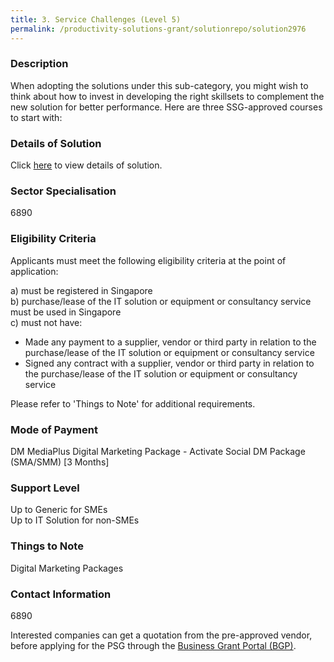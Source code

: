 ```yaml
---
title: 3. Service Challenges (Level 5)
permalink: /productivity-solutions-grant/solutionrepo/solution2976
---
```


### Description

When adopting the solutions under this sub-category, you might wish to think about how to invest in developing the right skillsets to complement the new solution for better performance. Here are three SSG-approved courses to start with:

### Details of Solution

Click <a href='MediaPlus Digital Pte Ltd' target='_blank' rel='noopener'>here</a> to view details of solution.

### Sector Specialisation

 6890 

### Eligibility Criteria

Applicants must meet the following eligibility criteria at the point of application:

a) must be registered in Singapore <br>
b) purchase/lease of the IT solution or equipment or consultancy service must be used in Singapore <br>
c) must not have:
- Made any payment to a supplier, vendor or third party in relation to the purchase/lease of the IT solution or equipment or consultancy service
- Signed any contract with a supplier, vendor or third party in relation to the purchase/lease of the IT solution or equipment or consultancy service

Please refer to 'Things to Note' for additional requirements.

### Mode of Payment
DM MediaPlus Digital Marketing Package - Activate Social DM Package (SMA/SMM) [3 Months]

### Support Level
Up to Generic for SMEs <br>
Up to IT Solution for non-SMEs

### Things to Note
Digital Marketing Packages

### Contact Information
6890

Interested companies can get a quotation from the pre-approved vendor, before applying for the PSG through the <a target='_blank' rel='noopener' href='https://www.businessgrants.gov.sg/'>Business Grant Portal (BGP)</a>.
